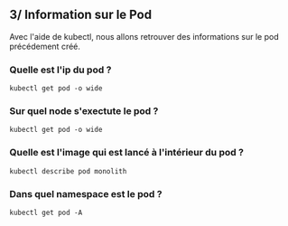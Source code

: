 ## 3/ Information sur le Pod
Avec l'aide de kubectl, nous allons retrouver des informations sur le pod précédement créé.

### Quelle est l'ip du pod ?
```
kubectl get pod -o wide
```

### Sur quel node s'exectute le pod ?
```
kubectl get pod -o wide
```

### Quelle est l'image qui est lancé à l'intérieur du pod ?
```
kubectl describe pod monolith
```

### Dans quel namespace est le pod ?
```
kubectl get pod -A 
```

